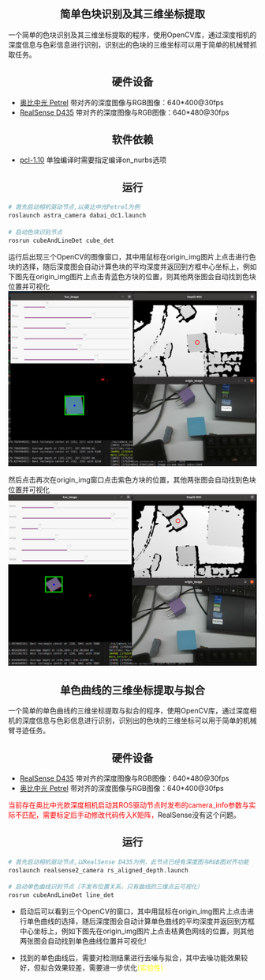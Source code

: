 ## <div align="center">简单色块识别及其三维坐标提取</div>      
一个简单的色块识别及其三维坐标提取的程序，使用OpenCV库，通过深度相机的深度信息与色彩信息进行识别，识别出的色块的三维坐标可以用于简单的机械臂抓取任务。

## <div align="center">硬件设备</div>
- [奥比中光 Petrel](https://orbbec.com.cn/index/Product/info.html?cate=38&id=28) 带对齐的深度图像与RGB图像：640*400@30fps
- [RealSense D435](https://realsenseai.com/stereo-depth-cameras/stereo-depth-camera-d435/)  带对齐的深度图像与RGB图像：640*480@30fps

## <div align="center">软件依赖</div>
- [pcl-1.10](https://github.com/PointCloudLibrary/pcl)  单独编译时需要指定编译on_nurbs选项

## <div align="center">运行</div>

````bash
# 首先启动相机驱动节点,以奥比中光Petrel为例
roslaunch astra_camera dabai_dc1.launch

# 启动色块识别节点
rosrun cubeAndLineDet cube_det
````
运行后出现三个OpenCV的图像窗口，其中用鼠标在origin_img图片上点击进行色块的选择，随后深度图会自动计算色块的平均深度并返回到方框中心坐标上，例如下图先在origin_img图片上点击青蓝色方块的位置，则其他两张图会自动找到色块位置并可视化![""](images/5d87327e-5b16-4d04-a67a-bef4f44bc516.png)

然后点击再次在origin_img窗口点击紫色方块的位置，其他两张图会自动找到色块位置并可视化
![""](images/403b1c75-41b5-429e-97c3-ed51550e254b.png)



## <div align="center">单色曲线的三维坐标提取与拟合</div>      
一个简单的单色曲线的三维坐标提取与拟合的程序，使用OpenCV库，通过深度相机的深度信息与色彩信息进行识别，识别出的色块的三维坐标可以用于简单的机械臂寻迹任务。

## <div align="center">硬件设备</div>
- [RealSense D435](https://realsenseai.com/stereo-depth-cameras/stereo-depth-camera-d435/)  带对齐的深度图像与RGB图像：640*480@30fps
- [奥比中光 Petrel](https://orbbec.com.cn/index/Product/info.html?cate=38&id=28) 带对齐的深度图像与RGB图像：640*400@30fps

<font color="red">当前存在奥比中光款深度相机启动其ROS驱动节点时发布的camera_info参数与实际不匹配，需要标定后手动修改代码传入K矩阵，</font>RealSense没有这个问题。

## <div align="center">运行</div>

````bash
# 首先启动相机驱动节点,以RealSense D435为例，此节点已经有深度图与RGB图对齐功能
roslaunch realsense2_camera rs_aligned_depth.launch

# 启动单色曲线识别节点（不发布位置关系，只有曲线的三维点云可视化）
rosrun cubeAndLineDet line_det 
````

- 启动后可以看到三个OpenCV的窗口，其中用鼠标在origin_img图片上点击进行单色曲线的选择，随后深度图会自动计算单色曲线的平均深度并返回到方框中心坐标上，例如下图先在origin_img图片上点击桔黄色网线的位置，则其他两张图会自动找到单色曲线位置并可视化!

- 找到的单色曲线后，需要对检测结果进行去噪与拟合，其中去噪功能效果较好，但拟合效果较差，需要进一步优化<font color="yellow">(实验性)</font>

